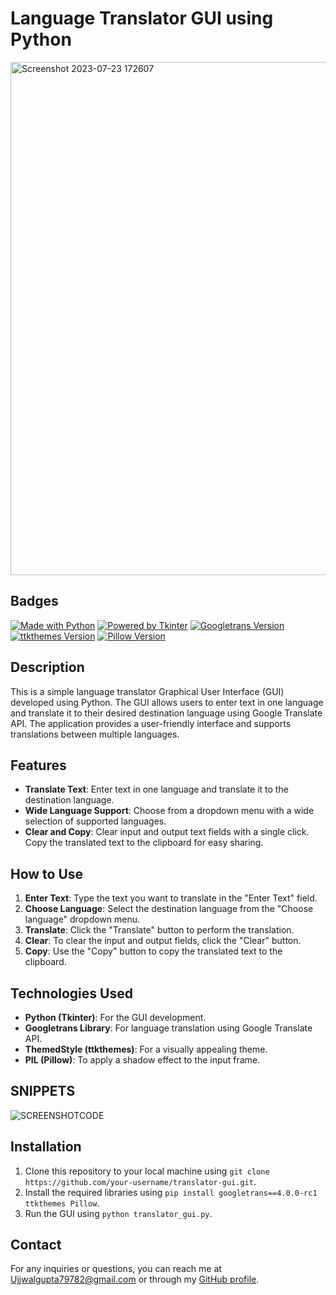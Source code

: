 # Language Translator GUI using Python

<img width="821" alt="Screenshot 2023-07-23 172607" src="https://github.com/UjjwalGupta007/BHARATINTERN1.0/assets/97983333/95c753f3-7671-49d4-a00c-94c7450ff16c">


## Badges

[![Made with Python](https://img.shields.io/badge/Made%20with-Python-3776AB?style=for-the-badge&logo=python&logoColor=white)](https://www.python.org/)
[![Powered by Tkinter](https://img.shields.io/badge/Powered%20by-Tkinter-FFD700?style=for-the-badge&logo=python&logoColor=black)](https://docs.python.org/3/library/tkinter.html)
[![Googletrans Version](https://img.shields.io/badge/Googletrans%20Version-4.0.0--rc1-4285F4?style=for-the-badge)](https://pypi.org/project/googletrans/4.0.0-rc1/)
[![ttkthemes Version](https://img.shields.io/badge/ttkthemes%20Version-3.1.0-78909C?style=for-the-badge)](https://pypi.org/project/ttkthemes/3.1.0/)
[![Pillow Version](https://img.shields.io/badge/Pillow%20Version-8.3.1-212121?style=for-the-badge)](https://pypi.org/project/Pillow/8.3.1/)


## Description

This is a simple language translator Graphical User Interface (GUI) developed using Python. The GUI allows users to enter text in one language and translate it to their desired destination language using Google Translate API. The application provides a user-friendly interface and supports translations between multiple languages.

## Features

- **Translate Text**: Enter text in one language and translate it to the destination language.
- **Wide Language Support**: Choose from a dropdown menu with a wide selection of supported languages.
- **Clear and Copy**: Clear input and output text fields with a single click. Copy the translated text to the clipboard for easy sharing.

## How to Use

1. **Enter Text**: Type the text you want to translate in the "Enter Text" field.
2. **Choose Language**: Select the destination language from the "Choose language" dropdown menu.
3. **Translate**: Click the "Translate" button to perform the translation.
4. **Clear**: To clear the input and output fields, click the "Clear" button.
5. **Copy**: Use the "Copy" button to copy the translated text to the clipboard.

## Technologies Used

- **Python (Tkinter)**: For the GUI development.
- **Googletrans Library**: For language translation using Google Translate API.
- **ThemedStyle (ttkthemes)**: For a visually appealing theme.
- **PIL (Pillow)**: To apply a shadow effect to the input frame.

## SNIPPETS
![SCREENSHOTCODE](https://github.com/UjjwalGupta007/BHARATINTERN1.0/assets/97983333/4d2baeb8-ccc5-4721-bc30-42e342896202)







## Installation

1. Clone this repository to your local machine using `git clone https://github.com/your-username/translator-gui.git`.
2. Install the required libraries using `pip install googletrans==4.0.0-rc1 ttkthemes Pillow`.
3. Run the GUI using `python translator_gui.py`.


## Contact

For any inquiries or questions, you can reach me at Ujjwalgupta79782@gmail.com or through my [GitHub profile](https://github.com/Ujjwalgupta007).

